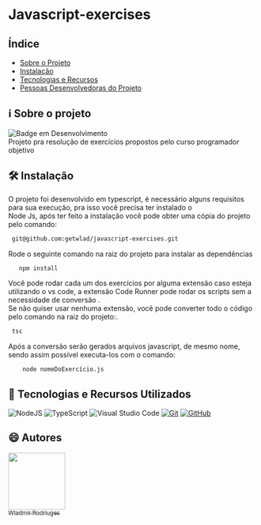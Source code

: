 # Javascript-exercises
## Índice

- [Sobre o Projeto](#information_source-sobre-o-projeto)
- [Instalação](#hammer_and_wrench-instalação)
- [Tecnologias e Recursos](#open_book-tecnologias-e-recursos-utilizados)
- [Pessoas Desenvolvedoras do Projeto](#smile-autores)
## :information_source: Sobre o projeto
![Badge em Desenvolvimento](https://img.shields.io/static/v1?label=STATUS&message=EM%20DESENVOLVIMENTO&color=yellow&style=for-the-badge)<br>
Projeto pra resolução de exercícios propostos pelo curso programador objetivo  <br>

## :hammer_and_wrench: Instalação
  O projeto foi desenvolvido em typescript, é necessário alguns requisitos para sua execução, pra isso você precisa ter instalado o <br>
    Node Js, após ter feito a instalação você pode obter uma cópia do projeto pelo comando:
```bash
 git@github.com:getwlad/javascript-exercises.git
```
Rode o seguinte comando na raiz do projeto para instalar as dependências
```bash
   npm install
```

Você pode rodar cada um dos exercícios por alguma extensão caso esteja utilizando o vs code, a extensão Code Runner pode rodar os scripts sem a necessidade de conversão .<br>
Se não quiser usar nenhuma extensão, você pode converter todo o código pelo comando na raiz do projeto:. <br>
```bash
 tsc
```
  Após a conversão serão gerados arquivos javascript, de mesmo nome, sendo assim possível executa-los com o comando: <br>
```bash
    node nomeDoExercício.js
```


## :open_book: Tecnologias e Recursos Utilizados
![NodeJS](https://img.shields.io/badge/node.js-6DA55F?style=for-the-badge&logo=node.js&logoColor=white)
![TypeScript](https://img.shields.io/badge/typescript-%23007ACC.svg?style=for-the-badge&logo=typescript&logoColor=white)
![Visual Studio Code](https://img.shields.io/badge/Visual%20Studio%20Code-0078d7.svg?style=for-the-badge&logo=visual-studio-code&logoColor=white)
[![Git](https://img.shields.io/badge/GIT-E44C30?&style=for-the-badge&logo=git&logoColor=white)](https://git-scm.com/doc)
[![GitHub](https://img.shields.io/badge/GitHub-100000?&style=for-the-badge&logo=github&logoColor=white)](https://github.com/)



## :smile: Autores
[<img loading="lazy" src="https://avatars.githubusercontent.com/u/102919718?v=4" width=115><br><sub>Wladmir Rodriuges</sub>](https://github.com/getwlad) 
